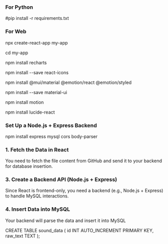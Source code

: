 ### For Python
#pip install -r requirements.txt


### For Web
npx create-react-app my-app  

cd my-app

npm install recharts

npm install --save react-icons

npm install @mui/material @emotion/react @emotion/styled

npm install --save material-ui

npm install motion

npm install lucide-react

### Set Up a Node.js + Express Backend

npm install express mysql cors body-parser

### 1. Fetch the Data in React
   
You need to fetch the file content from GitHub and send it to your backend for database insertion.

### 3. Create a Backend API (Node.js + Express)

Since React is frontend-only, you need a backend (e.g., Node.js + Express) to handle MySQL interactions.

### 4. Insert Data into MySQL

Your backend will parse the data and insert it into MySQL

CREATE TABLE sound_data ( 
    id INT AUTO_INCREMENT PRIMARY KEY,
    raw_text TEXT
);


